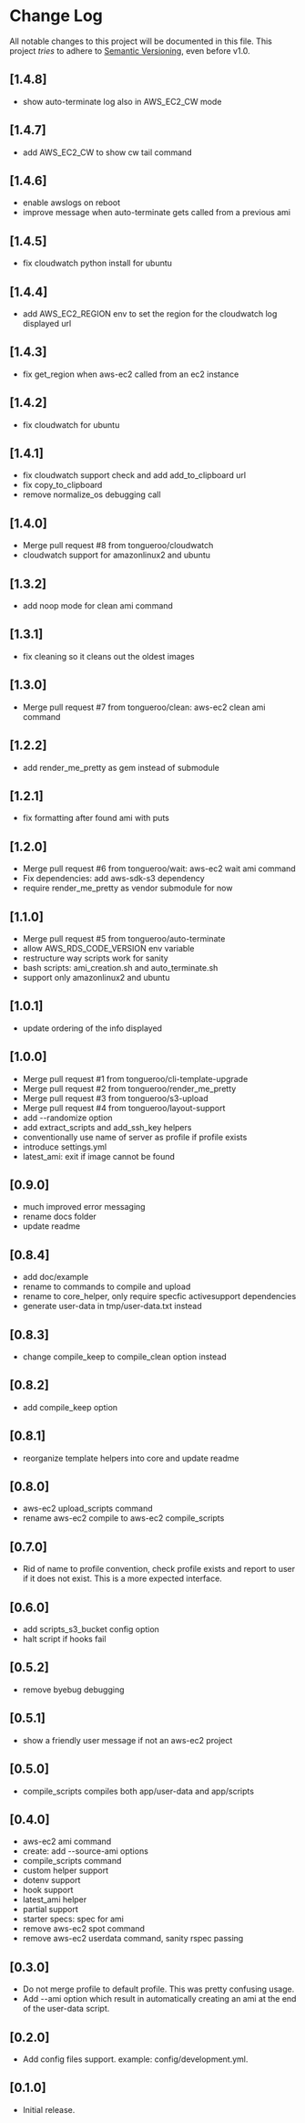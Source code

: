 # Change Log

All notable changes to this project will be documented in this file.
This project *tries* to adhere to [Semantic Versioning](http://semver.org/), even before v1.0.

## [1.4.8]
- show auto-terminate log also in AWS_EC2_CW mode

## [1.4.7]
- add AWS_EC2_CW to show cw tail command

## [1.4.6]
- enable awslogs on reboot
- improve message when auto-terminate gets called from a previous ami

## [1.4.5]
- fix cloudwatch python install for ubuntu

## [1.4.4]
- add AWS_EC2_REGION env to set the region for the cloudwatch log displayed url

## [1.4.3]
- fix get_region when aws-ec2 called from an ec2 instance

## [1.4.2]
- fix cloudwatch for ubuntu

## [1.4.1]
- fix cloudwatch support check and add add_to_clipboard url
- fix copy_to_clipboard
- remove normalize_os debugging call

## [1.4.0]
- Merge pull request #8 from tongueroo/cloudwatch
- cloudwatch support for amazonlinux2 and ubuntu

## [1.3.2]
- add noop mode for clean ami command

## [1.3.1]
- fix cleaning so it cleans out the oldest images

## [1.3.0]
- Merge pull request #7 from tongueroo/clean: aws-ec2 clean ami command

## [1.2.2]
- add render_me_pretty as gem instead of submodule

## [1.2.1]
- fix formatting after found ami with puts

## [1.2.0]
- Merge pull request #6 from tongueroo/wait: aws-ec2 wait ami command
- Fix dependencies: add aws-sdk-s3 dependency
- require render_me_pretty as vendor submodule for now

## [1.1.0]
- Merge pull request #5 from tongueroo/auto-terminate
- allow AWS_RDS_CODE_VERSION env variable
- restructure way scripts work for sanity
- bash scripts: ami_creation.sh and auto_terminate.sh
- support only amazonlinux2 and ubuntu

## [1.0.1]
- update ordering of the info displayed

## [1.0.0]
- Merge pull request #1 from tongueroo/cli-template-upgrade
- Merge pull request #2 from tongueroo/render_me_pretty
- Merge pull request #3 from tongueroo/s3-upload
- Merge pull request #4 from tongueroo/layout-support
- add --randomize option
- add extract_scripts and add_ssh_key helpers
- conventionally use name of server as profile if profile exists
- introduce settings.yml
- latest_ami: exit if image cannot be found

## [0.9.0]
- much improved error messaging
- rename docs folder
- update readme

## [0.8.4]
- add doc/example
- rename to commands to compile and upload
- rename to core_helper, only require specfic activesupport dependencies
- generate user-data in tmp/user-data.txt instead

## [0.8.3]
- change compile_keep to compile_clean option instead

## [0.8.2]
- add compile_keep option

## [0.8.1]
- reorganize template helpers into core and update readme

## [0.8.0]
- aws-ec2 upload_scripts command
- rename aws-ec2 compile to aws-ec2 compile_scripts

## [0.7.0]
- Rid of name to profile convention, check profile exists and report to user
  if it does not exist. This is a more expected interface.

## [0.6.0]
- add scripts_s3_bucket config option
- halt script if hooks fail

## [0.5.2]
- remove byebug debugging

## [0.5.1]
- show a friendly user message if not an aws-ec2 project

## [0.5.0]
- compile_scripts compiles both app/user-data and app/scripts

## [0.4.0]
- aws-ec2 ami command
- create: add --source-ami options
- compile_scripts command
- custom helper support
- dotenv support
- hook support
- latest_ami helper
- partial support
- starter specs: spec for ami
- remove aws-ec2 spot command
- remove aws-ec2 userdata command, sanity rspec passing

## [0.3.0]
- Do not merge profile to default profile.  This was pretty confusing usage.
- Add --ami option which result in automatically creating an ami at the end of
  the user-data script.

## [0.2.0]
- Add config files support. example: config/development.yml.

## [0.1.0]
- Initial release.
